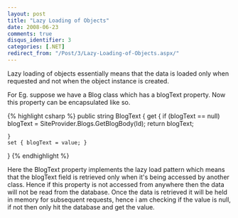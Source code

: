 ```yaml
---
layout: post
title: "Lazy Loading of Objects"
date: 2008-06-23
comments: true
disqus_identifier: 3
categories: [.NET]
redirect_from: "/Post/3/Lazy-Loading-of-Objects.aspx/"
---
```

Lazy loading of objects essentially means that the data is loaded only
when requested and not when the object instance is created.

For Eg. suppose we have a Blog class which has a blogText property. Now
this property can be encapsulated like so.
<!--more-->
{% highlight csharp %}
public string BlogText
{
    get
    {
        if (blogText == null)
            blogText = SiteProvider.Blogs.GetBlogBody(Id);
        return blogText;

    }
    set { blogText = value; }
}
{% endhighlight %}

Here the BlogText property implements the lazy load pattern which means
that the blogText field is retrieved only when it's being accessed by
another class. Hence if this property is not accessed from anywhere then
the data will not be read from the database. Once the data is retrieved
it will be held in memory for subsequent requests, hence i am checking
if the value is null, if not then only hit the database and get the
value.


